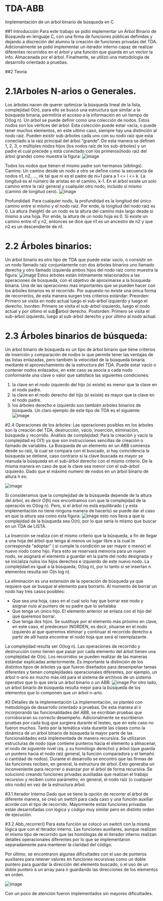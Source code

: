 # TDA-ABB
Implementación de un árbol binario de búsqueda en C


##1 Introducción
Para este trabajo se pidió implementar un Árbol Binario de Búsqueda en lenguaje 
C, con una firma de funciones públicas definidas y dejando a discreción del alumno 
la creación de funciones privadas del TDA.
Adicionalmente se pidió implementar un iterador interno capaz de realizar
diferentes recorridos en el árbol y una función que guarda en un vector la info. 
Almacenada por el árbol.
Finalmente, se utilizó una metodología de desarrollo orientado a pruebas.


##2 Teoría

# 2.1Arboles N-arios o Generales.
Los árboles nacen de querer optimizar la búsqueda lineal de la lista, complejidad O(n), 
para ello se buscó una estructura que similar a la búsqueda binaria, permitiría el acceso a 
la información en un tiempo de O(log n).
Un árbol se puede definir como una colección de nodos. Estos nodos son los vértices del 
árbol. Esta colección puede estar vacía, o puede tener muchos elementos, en este ultimo 
caso, siempre hay una distinción al nodo raíz. Pueden existir sub-árboles cada uno con su 
nodo raíz que esta conectado a la raíz principal del árbol “grande”. De esta manera se 
definen 1, 2, 3, o múltiples nodos hijos (los nodos raíz de los sub-árboles) y un padre el 
cual precede y está conectado con los primeros(nodo raíz del árbol grande) como muestra 
la figura:
![image](https://user-images.githubusercontent.com/92110097/180874133-c0786d63-e8f0-4c71-b25f-2fff284b386b.png)

Todos los nodos que tienen el mismo padre son hermanos (siblings).
Camino: Un camino desde un nodo a otro se define como la secuencia de nodos n1, n2,
…, nk tal que ni es el padre de ni+1 para a 1 <= i <= k. La longitud es el número de aristas
en el camino, k-1. En el árbol existe un solo camino entre la raíz general y cualquier otro 
nodo, incluido si mismo (camino de longitud cero).
![image](https://user-images.githubusercontent.com/92110097/180874211-4002d56a-f212-4594-ba8b-f86ca61e9e56.png)

Profundidad: Para cualquier nodo, la profundidad es la longitud del único camino entre sí
mismo y el nodo raíz. Por ende, la longitud del nodo raíz es 0. La altura (height) de un nodo 
es la altura del camino más largo desde si mismo a una hoja. Por ende, la altura de un 
nodo hoja es 0. Si existe un camino entre n1 y n2, entonces se dice que n1 es un ancestro
de n2 y que n2 es un descendiente de n1.

# 2.2 Árboles binarios:
Un árbol binario es otro tipo de TDA que puede estar vacío, o consistir en un nodo llamado 
raíz conjuntamente con dos árboles binarios uno llamado derecha y otro llamado 
izquierda ambos hijos del nodo raíz como muestra la figura:
![image](https://user-images.githubusercontent.com/92110097/180874475-675e8f2b-f67e-42ec-a0c7-827baf13c28a.png)
Estos árboles están íntimamente relacionados a las operaciones de búsqueda, con el 
objetivo de aproximarse a la búsqueda binaria.
Una de las operaciones mas importantes que se pueden hacer con los árboles binarios es 
el recorrido. Por supuesto no existe una única forma de recorrerlos, de esta manera 
surgen tres criterios estándar:
Preorden: Primero se visita en nodo actual luego el sub-árbol izquierdo y luego el derecho.
Inorden: Primero se visita el sub-árbol izquierdo, luego el nodo actual y por último el subárbol derecho.
Postorden: Primero se visita el sub-árbol izquierdo, luego al sub-árbol derecho y por 
último al nodo actual.

# 2.3 Árboles binarios de búsqueda:
Un árbol binario de búsqueda es un tipo de árbol binario que tiene criterios de inserción 
y comparación de nodos lo que permite tener las ventajas de las listas enlazadas, pero 
también la velocidad de la búsqueda binaria mediante el aprovechamiento de la 
estructura del TDA. Puede estar vacío o contener nodos enlazados, en este caso se asocia 
a cada nodo conformante una clave o valor que satisface las siguientes condiciones:
  1. la clave en el nodo izquierdo del hijo (si existe) es menor que la clave en el nodo 
  padre.
  2. la clave en el nodo derecho del hijo (si existe) es mayor que la clave en el nodo padre.
  3. los árboles derecho e izquierdo son también arboles binarios de búsqueda.
Un claro ejemplo de este tipo de TDA es el siguiente:
![image](https://user-images.githubusercontent.com/92110097/180874650-67c871b9-2555-4627-82b4-49b429368bc7.png)

#2.4 Operaciones de los árboles:
Las operaciones posibles en los árboles son la creación del TDA, destrucción, vacío,
inserción, eliminación, búsqueda y recorrido.
Análisis de complejidad:
Para la creación y vacío la complejidad es O(1) ya que son instrucciones sencillas de 
creación o llamado de variables.
La Búsqueda de un elemento en un ABB comienza desde su raíz, la cual se compara con 
el buscado, si hay coincidencia la búsqueda se detiene, caso contrario si la clave buscada 
es mayor se reanuda la búsqueda en el sub-árbol derecho con el mismo criterio. De la 
misma manera en caso de que la clave sea menor con el sub-árbol izquierdo.
Dado que el máximo numero de nodos en un árbol binario de altura h es:

![image](https://user-images.githubusercontent.com/92110097/180874789-33b85f95-7844-42e0-a81d-b32a612d7eb6.png)

Si consideramos que la complejidad de la búsqueda depende de la altura del árbol, es decir 
O(h) nos encontramos con que la complejidad de la operación es O(log n). Pero, si el árbol 
no está equilibrado ( y esta implementación no tiene ninguna manera de hacerlo) se puede 
dar el caso en que la altura sea como esta figura: 
![image](https://user-images.githubusercontent.com/92110097/180874837-6396bacb-75e0-449c-96c5-1f7eaab1ff08.png)
esto nos lleva a que la complejidad de la búsqueda sea O(n), por 
lo que sería lo mismo que buscar en un TDA de LISTA.

La Inserción se realiza con el mismo criterio que la búsqueda, a fin de llegar a una hoja 
del árbol que tenga al menos un lugar libre a la cual le corresponda “adoptar” ( si cumple 
la condición se ser mayor o menor) el nuevo nodo como hijo. Para esto se reservará 
memoria para un nuevo nodo, se asignará el elemento a guardar en la parte del nodo 
designada y se inicializa nulos los hijos derechos e izquierdo de este nuevo nodo. La 
complejidad es igual a la búsqueda, O(log n), por lo tanto si se insertan n elementos 
resulta ser O(n log n).


La eliminación es una extensión de la operación de búsqueda ya que requiere que se 
busque al elemento para borrarlo. Al momento de borrar un nodo hay tres casos posibles:
- Que sea una hoja, caso en el cual solo hay que borrar ese nodo y asignar nulo al 
  puntero de su padre que lo señalaba
- Que tenga un único hijo. El elemento anterior se enlaza con el hijo del que queremos 
  borrar.
- Que tenga dos hijos. Se sustituye por el elemento más próximo en clave, en este caso, 
  el predecesor INORDEN, es decir, situarse en el nodo izquierdo al que queremos 
  eliminar y continuar el recorrido derecho a partir de allí hasta encontrar el nodo hoja 
  que será el reemplazante.
  
La complejidad resulta ser O(log n).
Las operaciones de recorrido y destrucción como tienen que pasar por cada elemento 
del árbol tienen una complejidad de O(n). Los recorridos se pueden realizar de las 
maneras estándar explicadas anteriormente.
Es importante la distinción de los distintos tipos de árboles ya que fueron diseñados para 
desempeñar tareas diferentes y tienen complejidades operacionales diferentes, por 
ejemplo, un árbol n-ario es mucho más útil para el sistema de archivos de un sistema 
operativo que lo que sería un árbol binario o un ABB:
![image](https://user-images.githubusercontent.com/92110097/180875017-e302489e-bfce-461b-88eb-0e8e0d548921.png)
Por otro lado, un árbol binario de búsqueda resulta mejor para la búsqueda de los 
elementos que lo componen que un árbol n-ario.

#3 Detalles de la implementación
La implementación, se planteó con metodología de desarrollo orientado a pruebas. De esta manera 
al ir incorporando las funcionalidades del ABB, se escribían pruebas que corroboraran su correcto 
desempeño. Adicionalmente se escribieron pruebas por cada bug que surgiera durante el testeo, que 
en este caso no fueron muchos.
Tanto por la temática vista durante las clases como la dinámica de un árbol binario de búsqueda la 
mayor parte de las funcionalidades está implementada de manera recursiva.
Se utilizaron estructuras de nodo (que contiene punteros hacia el elemento a almacenar, el nodo de 
siguiente nivel izq. y su homólogo derecho) y árbol (que guarda un puntero hacia el nodo raíz general,
la función comparadora y el tamaño o cantidad de nodos).
Durante el desarrollo se encontró que las firmas de las funciones reciben, en general, la estructura de 
árbol. Esto generaba un inconveniente para recorrer o avanzar por el árbol de forma recursiva. Se 
solucionó creando funciones privadas auxiliadas que realizan el trabajo recursivo y reciben como 
parámetro, en general, el nodo raíz (o cualquier otro nodo) en vez de la estructura árbol.

#3.1 Iterador Interno
Dado que se tiene la opción de recorrer el árbol de diferente manera, se creó un switch para 
cada caso y una función auxiliar acorde con el tipo de recorrido. Mayormente estas funciones 
privadas están desarrolladas con lógica y código muy similar pero en distinto orden de 
ejecución.

#3.2 Abb_recorrer()
Para esta función se colocó un switch con la misma lógica que con el iterador interno. Las 
funciones auxiliares, aunque realizan el mismo tipo de recorrido que las homólogas de el iterador 
interno realizan detalles operacionales diferentes por lo que se implementaron separadamente 
para mantener la claridad del código.

Por último, se encontraron algunas dificultades con el uso de punteros auxiliares para retener valores en 
funciones recursivas como un doble puntero para guardar la dirección del elemento buscado, o el uso de 
un doble puntero a un array para ir guardando las direcciones de los elementos en orden.

![image](https://user-images.githubusercontent.com/92110097/180875254-b084bf7f-32f6-4b5c-8f5a-7d1e816a2e97.png)

Con un poco de atención fueron implementados sin mayores dificultades.
